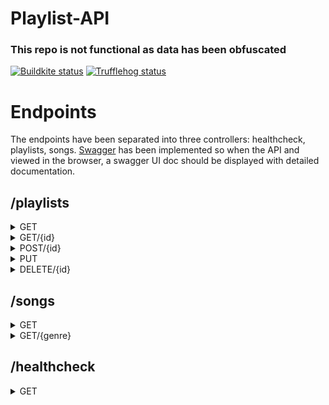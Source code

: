 # Playlist-API


### This repo is not functional as data has been obfuscated
 
[![Buildkite status](https://badge.buildkite.com/b7613a89e7b9def6b1c8611c5262a9755dd1a3e7b4905a406f.svg)](https://buildkite.com/companyname/mario-playlist-api)
[![Trufflehog status](https://github.com/companyname-vertical/mario-playlist-api/actions/workflows/trufflehog.yml/badge.svg)](https://github.com/companyname-vertical/mario-playlist-api/actions/workflows/trufflehog.yml)


# Endpoints
The endpoints have been separated into three controllers: healthcheck, playlists, songs. [Swagger](https://swagger.io/tools/swagger-ui/) has been implemented so when the API and viewed in the browser, a swagger UI doc should be displayed with detailed documentation. 

## /playlists
<details>
  <summary>GET</summary>
  
  ### Get all playlists
  `curl -i https://mario.vertical.lab.companynamedev.com/playlists`
  
 * With some
 * Sub bullets
 
</details>
<details>
  <summary>GET/{id}</summary>
  
  ### Get a playlist by id
  ``
 curl -i https://mario.vertical.lab.companynamedev.com/playlists
 ``
  
 * With some
 * Sub bullets
</details>
<details>
  <summary>POST/{id}</summary>
  
  ### Updating a playlist by id
  ``curl -i -X POST https://mario.vertical.lab.companynamedev.com/playlists/{id}``
  
 * With some
 * Sub bullets
</details>
<details>
  <summary>PUT</summary>
  
  ### Adding a new playlist
  ``curl -i -X PUT https://mario.vertical.lab.companynamedev.com/playlists``
  
 * With some
 * Sub bullets
</details>
<details>
  <summary>DELETE/{id}</summary>
  
  ### Deleting a playlist by id
  ``curl -i -X DELETE https://mario.vertical.lab.companynamedev.com/playlists/{id}``
 
  * With some
  * Sub bullets
</details>

## /songs
<details>
  <summary>GET</summary>
  
  ### Get songs to browse or get songs by name
    ``curl -i https://mario.vertical.lab.companynamedev.com/songs}``
 
   * With some
   * Sub bullets
</details>
<details>
  <summary>GET/{genre}</summary>
  
  ### Get random song by genre
    ``curl -i https://mario.vertical.lab.companynamedev.com/songs/{genre}``
 
   * With some
   * Sub bullets
</details>

## /healthcheck
<details>
  <summary>GET</summary>
  
  ### healthcheck
    ``curl -i https://mario.vertical.lab.companynamedev.com/healthcheck``
 
   * With some
   * Sub bullets
</details>

